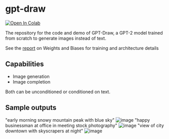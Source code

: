 # gpt-draw
[![Open In Colab](https://colab.research.google.com/assets/colab-badge.svg)](https://colab.research.google.com/drive/1oOiYAX_lNiIOCya3NvQBMtO8GT2s-kEr?usp=sharing)

The repository for the code and demo of GPT-Draw, a GPT-2 model trained from scratch to generate images instead of text.

See the [report](https://wandb.ai/bcs1/gptgen/reports/GPT-Gen-pretraining-GPT-2-for-text-to-image--Vmlldzo1MzU4NTk3) on Weights and Biases for training and architecture details

## Capabilities
- Image generation
- Image completion

Both can be unconditioned or conditioned on text.

## Sample outputs
"early morning snowy mountain peak with blue sky"
![image](https://github.com/oupak/gpt-draw/assets/74593676/3582628a-1df6-403f-a899-9e1caa212a17)
"happy businessman at office in meeting stock photography"
![image](https://github.com/oupak/gpt-draw/assets/74593676/e4fd8f67-7e96-41cc-abe5-27cad5f2e613)
"view of city downtown with skyscrapers at night"
![image](https://github.com/oupak/gpt-draw/assets/74593676/4ad4694d-77a3-46a9-8113-a6b1f9619b82)

